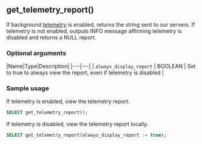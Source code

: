 ## get_telemetry_report()

If background [telemetry] is enabled, returns the string sent to our servers.
If telemetry is not enabled, outputs INFO message affirming telemetry is disabled
and returns a NULL report.

### Optional arguments

|Name|Type|Description|
|---|---|
| `always_display_report` | BOOLEAN | Set to true to always view the report, even if telemetry is disabled |

### Sample usage
If telemetry is enabled, view the telemetry report.
```sql
SELECT get_telemetry_report();
```
If telemetry is disabled, view the telemetry report locally.
```sql
SELECT get_telemetry_report(always_display_report := true);
```

[telemetry]: /timescaledb/:currentVersion:/how-to-guides/configuration/telemetry
